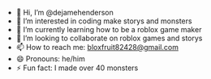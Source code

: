 - 👋 Hi, I’m @dejamehenderson
- 👀 I’m interested in coding make storys and monsters
- 🌱 I’m currently learning how to be a roblox game maker
- 💞️ I’m looking to collaborate on roblox games and storys
- 📫 How to reach me: bloxfruit82428@gmail.com
- 😄 Pronouns: he/him
- ⚡ Fun fact: I made over 40 monsters

<!---
dejamehenderson/dejamehenderson is a ✨ special ✨ repository because its `README.md` (this file) appears on your GitHub profile.
You can click the Preview link to take a look at your changes.
--->
